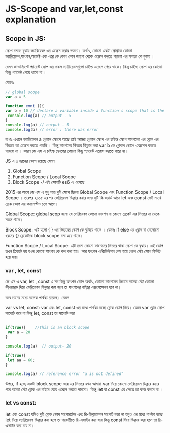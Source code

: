 # JS-Scope and var,let,const explanation

## Scope in JS:

স্কোপ বলতে বুঝায়  ভ্যারিয়েবল এর এক্সেস করার ক্ষমতা। অর্থাৎ, কোনো একটা প্রোগ্রামে  কোনো  ভ্যারিয়েবল,ফাংশন,অব্জেক্ট এবং এরে কে কোন কোন জায়গা থেকে এক্সেস করতে পারবো এর ক্ষমতা কে বুঝায় । 

যেমন জাভাস্ক্রিপ্টে প্যারেন্ট স্কোপ এর সকল ভ্যারিয়েবলগুলো  চাইল্ড এক্সেস পেয়ে থাকে। কিন্তু চাইল্ড  স্কোপ এর কোনো কিছু প্যারেন্ট পেয়ে থাকে না । 

যেমনঃ 

```jsx
// global scope
var a = 5

function emni (){
var b = 10 // declare a variable inside a function's scope that is the child of global scope
 console.log(a) // output - 5
}
console.log(a) // output - 5
console.log(b) // error : there was error

```

ব্যখাঃ এখানে ভ্যারিয়েবল a গ্লোবাল স্কোপে আছে তাই আমরা গ্লোবাল স্কোপ এর চাইল্ড স্কোপ ফাংশনের এর ব্লোক এর ভিতরে তা এক্সেস করতে পারছি । কিন্তু ফাংশনের ভিতরে ডিক্লার করা var b কে গ্লোবাল স্কোপে এক্সসেস করতে পারবো না । কারন জে এস এ চাইল্ড স্কোপের কোনো কিছু প্যারেন্ট এক্সেস করতে পারে না। 

JS এ ৩ ধরনের স্কোপ রয়েছে যেমন 

1. Global Scope
2. Function Scope / Local Scope
3. Block Scope    -/ এই স্কোপটি es6 এ এসেছে

2015 এর আগে জে এস এ শুধু মাত্র দুটি স্কোপ ছিলো Global Scope এবং Function Scope / Local Scope । তারপর ২০১৫ এর পর ভেরিয়েবল ডিক্লার করার জন্য দুটি কি ওয়ার্ড আনে let এবং const সেই সাথে ব্লোক স্কোপ এর কনসেপ্টও চলে আসে। 

Global Scope: global scop হলো যে ভেরিয়েবল কোনো ফাংশন বা কোনো ব্রেকেট এর ভিতরে না থেকে সতন্ত্র থাকে। 

Block Scope: এটি হলো { } এর ভিতরের স্কোপ কে বুঝিয়ে থাকে । যেমনঃ if else এর ব্লোক বা যেকোনো ধরনের {} ব্রেকেটকে block scope বলা হয়ে থাকে। 

Function Scope / Local Scope: এটি হলো কোনো ফাংশনের ভিতরে থাকা স্কোপ কে বুঝায়। এই স্কোপ  তখন ক্রিয়েট হয়  যখন কোনো  ফাংশন কে কল করা হয়। আর ফাংশন এক্সিকিউশন শেষ হয়ে গেলে সেই স্কোপ ডিলিট হয়ে যায়।  

### var , let, const

জে এস এ var, let , const এ সব কিছু ফাংশন স্কোপ অর্থাৎ, কোনো ফাংশনের ভিতরে আমরা যেই কোনো কীওয়ারড দিয়ে ভেরিয়েবল ডিক্লার করা হলে তা ফাংশনের বাইরে এক্সসেসেবল হবে না।  

তবে তাদের মধ্যে অনেক পার্থক্য রয়েছে। যেমন

var vs let, const: var এবং let, const এর মধ্যে পার্থক্য হচ্ছে ব্লোক স্কোপ নিয়ে। যেমন var ব্লোক স্কোপ সাপোর্ট করে না কিন্তু let, const তা সাপোর্ট করে

```jsx

if(true){    //this is an block scope
 var a = 20
}

console.log(a)  // output- 20 

if(true){
 let aa = 60;
}

console.log(a) // reference error "a is not defined"
```

উপরে, if হচ্ছে একটা block scope আর এর ভিতরে যখন আমারা var দিয়ে কোনো ভেরিয়েবল ডিক্লার করার পরে আমরা সেই ব্লোক এর বাইরে যেয়ে এক্সেস করতে পারবো। কিন্তু let বা const এর ক্ষেত্রে তা কাজ করবে না । 

### let vs const:

let এবং const যদিও দুটি ব্লোক স্কোপ সাপোরটেড এবং রি-ডিক্লারেশন সাপোর্ট করে না   তবুও এর মধ্যে পার্থক্য হচ্ছে  let দিয়ে ভ্যারিয়েবল ডিক্লার করা হলে তা পরবর্তীতে রি-এসাইন করা যায় কিন্তু const দিয়ে ডিক্লার করা হলে তা  রি-এসাইন করা যায় না।